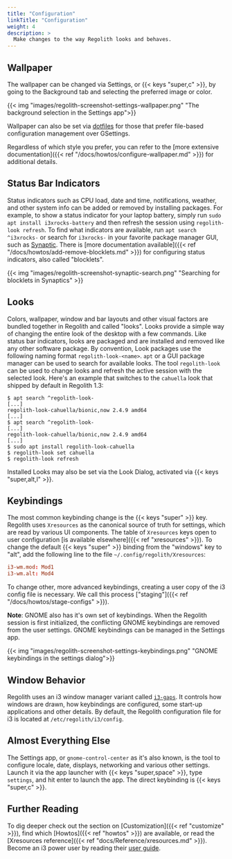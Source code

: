```yaml
---
title: "Configuration"
linkTitle: "Configuration"
weight: 4
description: >
  Make changes to the way Regolith looks and behaves.
---
```


## Wallpaper

The wallpaper can be changed via Settings, or {{< keys "super,c" >}}, by going to the Background tab and selecting the preferred image or color.

{{< img "images/regolith-screenshot-settings-wallpaper.png" "The background selection in the Settings app">}}

Wallpaper can also be set via [dotfiles](https://en.wikipedia.org/wiki/Hidden_file_and_hidden_directory) for those that prefer file-based configuration management over GSettings.

Regardless of which style you prefer, you can refer to the [more extensive documentation]({{< ref "/docs/howtos/configure-wallpaper.md" >}}) for additional details.

## Status Bar Indicators

Status indicators such as CPU load, date and time, notifications, weather, and other system info can be added or removed by installing packages. For example, to show a status indicator for your laptop battery, simply run `sudo apt install i3xrocks-battery` and then refresh the session using `regolith-look refresh`. To find what indicators are available, run `apt search ^i3xrocks-` or search for `i3xrocks-` in your favorite package manager GUI, such as [Synaptic](https://help.ubuntu.com/community/SynapticHowto). There is [more documentation available]({{< ref "/docs/howtos/add-remove-blocklets.md" >}}) for configuring status indicators, also called "blocklets".

{{< img "images/regolith-screenshot-synaptic-search.png" "Searching for blocklets in Synaptics" >}}

## Looks

Colors, wallpaper, window and bar layouts and other visual factors are bundled together in Regolith and called "looks". Looks provide a simple way of changing the entire look of the desktop with a few commands. Like status bar indicators, looks are packaged and are installed and removed like any other software package. By convention, Look packages use the following naming format `regolith-look-<name>`. `apt` or a GUI package manager can be used to search for available looks. The tool `regolith-look` can be used to change looks and refresh the active session with the selected look. Here's an example that switches to the `cahuella` look that shipped by default in Regolith 1.3:

```console
$ apt search ^regolith-look-
[...]
regolith-look-cahuella/bionic,now 2.4.9 amd64
[...]
$ apt search ^regolith-look-
[...]
regolith-look-cahuella/bionic,now 2.4.9 amd64
[...]
$ sudo apt install regolith-look-cahuella
$ regolith-look set cahuella
$ regolith-look refresh
```

Installed Looks may also be set via the Look Dialog, activated via {{< keys "super,alt,l" >}}.

## Keybindings

The most common keybinding change is the {{< keys "super" >}} key. Regolith uses `Xresources` as the canonical source of truth for settings, which are read by various UI components. The table of `Xresources` keys open to user configuration [is available elsewhere]({{< ref "xresources" >}}). To change the default {{< keys "super" >}} binding from the "windows" key to "alt", add the following line to the file `~/.config/regolith/Xresources`:

```toml
i3-wm.mod: Mod1
i3-wm.alt: Mod4
```

To change other, more advanced keybindings, creating a user copy of the i3 config file is necessary. We call this process ["staging"]({{< ref "/docs/howtos/stage-configs" >}}).

**Note**: GNOME also has it's own set of keybindings. When the Regolith session is first initialized, the conflicting GNOME keybindings are removed from the user settings. GNOME keybindings can be managed in the Settings app.

{{< img "images/regolith-screenshot-settings-keybindings.png" "GNOME keybindings in the settings dialog">}}

## Window Behavior

Regolith uses an i3 window manager variant called [`i3-gaps`](https://github.com/Airblader/i3). It controls how windows are drawn, how keybindings are configured, some start-up applications and other details. By default, the Regolith configuration file for i3 is located at `/etc/regolith/i3/config`.

## Almost Everything Else

The Settings app, or `gnome-control-center` as it's also known, is the tool to configure locale, date, displays, networking and various other settings. Launch it via the app launcher with {{< keys "super,space" >}}, type `settings`, and hit enter to launch the app. The direct keybinding is {{< keys "super,c" >}}.

## Further Reading

To dig deeper check out the section on [Customization]({{< ref "customize" >}}), find which [Howtos]({{< ref "howtos" >}}) are available, or read the [Xresources reference]({{< ref "docs/Reference/xresources.md" >}}). Become an i3 power user by reading their [user guide](https://i3wm.org/docs/userguide.html).
